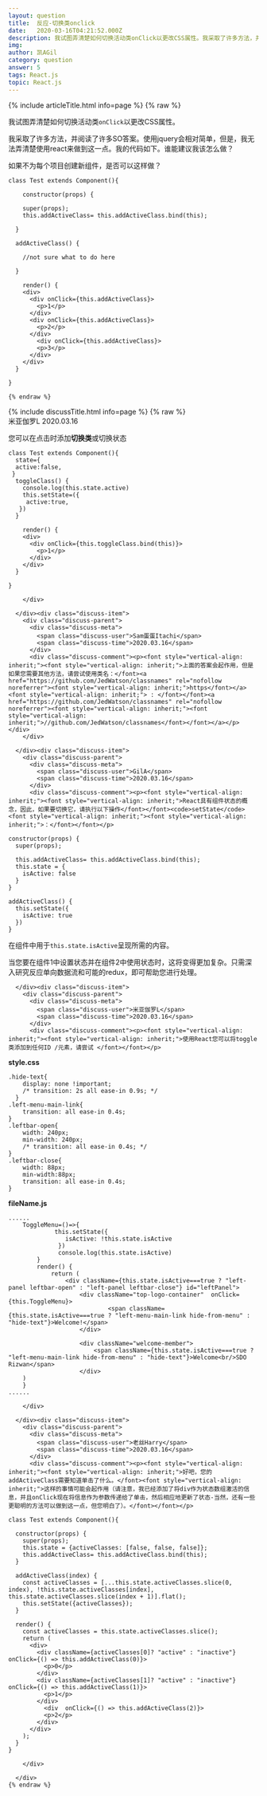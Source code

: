 ```yaml
---
layout: question
title:  反应-切换类onclick
date:   2020-03-16T04:21:52.000Z
description: 我试图弄清楚如何切换活动类onClick以更改CSS属性。我采取了许多方法，并阅读了许多SO答案。使用jquery会相对简单，但是，我无法弄清楚使用r...
img: 
author: 凯AGil
category: question
answer: 5
tags: React.js
topic: React.js
---
```

<div class="article-root">
  <div class="article">
    {% include articleTitle.html info=page %}
    {% raw %}
    <div class="article-content"><p><font style="vertical-align: inherit;"><font style="vertical-align: inherit;">我试图弄清楚如何切换活动类</font></font><code>onClick</code><font style="vertical-align: inherit;"><font style="vertical-align: inherit;">以更改CSS属性。</font></font></p>

<p><font style="vertical-align: inherit;"><font style="vertical-align: inherit;">我采取了许多方法，并阅读了许多SO答案。</font><font style="vertical-align: inherit;">使用jquery会相对简单，但是，我无法弄清楚使用react来做到这一点。</font><font style="vertical-align: inherit;">我的代码如下。</font><font style="vertical-align: inherit;">谁能建议我该怎么做？</font></font></p>

<p><font style="vertical-align: inherit;"><font style="vertical-align: inherit;">如果不为每个项目创建新组件，是否可以这样做？</font></font></p>

<pre><code>class Test extends Component(){<font></font>
<font></font>
    constructor(props) {<font></font>
<font></font>
    super(props);<font></font>
    this.addActiveClass= this.addActiveClass.bind(this);<font></font>
<font></font>
  }<font></font>
<font></font>
  addActiveClass() {<font></font>
<font></font>
    //not sure what to do here<font></font>
<font></font>
  }<font></font>
<font></font>
    render() {<font></font>
    &lt;div&gt;<font></font>
      &lt;div onClick={this.addActiveClass}&gt;<font></font>
        &lt;p&gt;1&lt;/p&gt;<font></font>
      &lt;/div&gt;<font></font>
      &lt;div onClick={this.addActiveClass}&gt;<font></font>
        &lt;p&gt;2&lt;/p&gt;<font></font>
      &lt;/div&gt;<font></font>
        &lt;div onClick={this.addActiveClass}&gt;<font></font>
        &lt;p&gt;3&lt;/p&gt;<font></font>
      &lt;/div&gt;<font></font>
    &lt;/div&gt;<font></font>
  }<font></font>
<font></font>
}<font></font>
</code></pre></div>
    {% endraw %}
  </div>

  <div class="discuss-wrapper">
    {% include discussTitle.html info=page %}
    {% raw %}
    <div class="discuss-item">
        <div class="discuss-parent">
          <div class="discuss-meta">
            <span class="discuss-user">米亚伽罗L</span>
            <span class="discuss-time">2020.03.16</span>
          </div>
          <div class="discuss-comment"><p><font style="vertical-align: inherit;"><font style="vertical-align: inherit;">您可以</font><font style="vertical-align: inherit;">在点击时</font><font style="vertical-align: inherit;">添加</font></font><strong><font style="vertical-align: inherit;"><font style="vertical-align: inherit;">切换类</font></font></strong><font style="vertical-align: inherit;"><font style="vertical-align: inherit;">或切换状态</font></font></p>

<pre><code>class Test extends Component(){<font></font>
  state={<font></font>
  active:false, <font></font>
 }<font></font>
  toggleClass() {<font></font>
    console.log(this.state.active)<font></font>
    this.setState=({<font></font>
     active:true,<font></font>
   })<font></font>
  }<font></font>
<font></font>
    render() {<font></font>
    &lt;div&gt;<font></font>
      &lt;div onClick={this.toggleClass.bind(this)}&gt;<font></font>
        &lt;p&gt;1&lt;/p&gt;<font></font>
      &lt;/div&gt;<font></font>
    &lt;/div&gt;<font></font>
  }<font></font>
<font></font>
}<font></font>
</code></pre></div>
        </div>
        
      </div><div class="discuss-item">
        <div class="discuss-parent">
          <div class="discuss-meta">
            <span class="discuss-user">Sam蛋蛋Itachi</span>
            <span class="discuss-time">2020.03.16</span>
          </div>
          <div class="discuss-comment"><p><font style="vertical-align: inherit;"><font style="vertical-align: inherit;">上面的答案会起作用，但是如果您需要其他方法，请尝试使用类名：</font><a href="https://github.com/JedWatson/classnames" rel="nofollow noreferrer"><font style="vertical-align: inherit;">https</font></a><font style="vertical-align: inherit;"> : </font></font><a href="https://github.com/JedWatson/classnames" rel="nofollow noreferrer"><font style="vertical-align: inherit;"><font style="vertical-align: inherit;">//github.com/JedWatson/classnames</font></font></a></p></div>
        </div>
        
      </div><div class="discuss-item">
        <div class="discuss-parent">
          <div class="discuss-meta">
            <span class="discuss-user">GilA</span>
            <span class="discuss-time">2020.03.16</span>
          </div>
          <div class="discuss-comment"><p><font style="vertical-align: inherit;"><font style="vertical-align: inherit;">React具有组件状态的概念，因此，如果要切换它，请执行以下操作</font></font><code>setState</code><font style="vertical-align: inherit;"><font style="vertical-align: inherit;">：</font></font></p>

<pre><code>constructor(props) {<font></font>
  super(props);<font></font>
<font></font>
  this.addActiveClass= this.addActiveClass.bind(this);<font></font>
  this.state = {<font></font>
    isActive: false<font></font>
  }<font></font>
}<font></font>
<font></font>
addActiveClass() {<font></font>
  this.setState({<font></font>
    isActive: true<font></font>
  })<font></font>
}<font></font>
</code></pre>

<p><font style="vertical-align: inherit;"><font style="vertical-align: inherit;">在组件中用于</font></font><code>this.state.isActive</code><font style="vertical-align: inherit;"><font style="vertical-align: inherit;">呈现所需的内容。</font></font></p>

<p><font style="vertical-align: inherit;"><font style="vertical-align: inherit;">当您要在组件1中设置状态并在组件2中使用状态时，这将变得更加复杂。</font><font style="vertical-align: inherit;">只需深入研究反应单向数据流和可能的redux，即可帮助您进行处理。</font></font></p></div>
        </div>
        
      </div><div class="discuss-item">
        <div class="discuss-parent">
          <div class="discuss-meta">
            <span class="discuss-user">米亚伽罗L</span>
            <span class="discuss-time">2020.03.16</span>
          </div>
          <div class="discuss-comment"><p><font style="vertical-align: inherit;"><font style="vertical-align: inherit;">使用React您可以将toggle类添加到任何ID /元素，请尝试 </font></font></p>

<p><strong><font style="vertical-align: inherit;"><font style="vertical-align: inherit;">style.css</font></font></strong></p>

<pre><code>.hide-text{<font></font>
    display: none !important;<font></font>
    /* transition: 2s all ease-in 0.9s; */<font></font>
  }<font></font>
.left-menu-main-link{<font></font>
    transition: all ease-in 0.4s;<font></font>
}<font></font>
.leftbar-open{<font></font>
    width: 240px;<font></font>
    min-width: 240px;<font></font>
    /* transition: all ease-in 0.4s; */<font></font>
}<font></font>
.leftbar-close{<font></font>
    width: 88px;<font></font>
    min-width:88px;<font></font>
    transition: all ease-in 0.4s;<font></font>
}<font></font>
</code></pre>

<p><strong><font style="vertical-align: inherit;"><font style="vertical-align: inherit;">fileName.js</font></font></strong></p>

<pre><code>......<font></font>
    ToggleMenu=()=&gt;{<font></font>
             this.setState({<font></font>
                isActive: !this.state.isActive<font></font>
              })<font></font>
              console.log(this.state.isActive)<font></font>
        }<font></font>
        render() {<font></font>
            return (<font></font>
                &lt;div className={this.state.isActive===true ? "left-panel leftbar-open" : "left-panel leftbar-close"} id="leftPanel"&gt;<font></font>
                    &lt;div className="top-logo-container"  onClick={this.ToggleMenu}&gt;<font></font>
                            &lt;span className={this.state.isActive===true ? "left-menu-main-link hide-from-menu" : "hide-text"}&gt;Welcome!&lt;/span&gt;<font></font>
                    &lt;/div&gt;<font></font>
<font></font>
                    &lt;div className="welcome-member"&gt;<font></font>
                        &lt;span className={this.state.isActive===true ? "left-menu-main-link hide-from-menu" : "hide-text"}&gt;Welcome&lt;br/&gt;SDO Rizwan&lt;/span&gt;<font></font>
                    &lt;/div&gt;<font></font>
    )<font></font>
    }<font></font>
......<font></font>
</code></pre></div>
        </div>
        
      </div><div class="discuss-item">
        <div class="discuss-parent">
          <div class="discuss-meta">
            <span class="discuss-user">老丝Harry</span>
            <span class="discuss-time">2020.03.16</span>
          </div>
          <div class="discuss-comment"><p><font style="vertical-align: inherit;"><font style="vertical-align: inherit;">好吧，您的addActiveClass需要知道单击了什么。</font><font style="vertical-align: inherit;">这样的事情可能会起作用（请注意，我已经添加了将div作为状态数组激活的信息，并且onClick现在将信息作为参数传递给了单击，然后相应地更新了状态-当然，还有一些更聪明的方法可以做到这一点，但您明白了）。</font></font></p>

<pre><code>class Test extends Component(){<font></font>
<font></font>
  constructor(props) {<font></font>
    super(props);<font></font>
    this.state = {activeClasses: [false, false, false]};<font></font>
    this.addActiveClass= this.addActiveClass.bind(this);<font></font>
  }<font></font>
<font></font>
  addActiveClass(index) {<font></font>
    const activeClasses = [...this.state.activeClasses.slice(0, index), !this.state.activeClasses[index], this.state.activeClasses.slice(index + 1)].flat();<font></font>
    this.setState({activeClasses});<font></font>
  }<font></font>
<font></font>
  render() {<font></font>
    const activeClasses = this.state.activeClasses.slice();<font></font>
    return (<font></font>
      &lt;div&gt;<font></font>
        &lt;div className={activeClasses[0]? "active" : "inactive"} onClick={() =&gt; this.addActiveClass(0)}&gt;<font></font>
          &lt;p&gt;0&lt;/p&gt;<font></font>
        &lt;/div&gt;<font></font>
        &lt;div className={activeClasses[1]? "active" : "inactive"} onClick={() =&gt; this.addActiveClass(1)}&gt;<font></font>
          &lt;p&gt;1&lt;/p&gt;<font></font>
        &lt;/div&gt;<font></font>
          &lt;div  onClick={() =&gt; this.addActiveClass(2)}&gt;<font></font>
          &lt;p&gt;2&lt;/p&gt;<font></font>
        &lt;/div&gt;<font></font>
      &lt;/div&gt;<font></font>
    );<font></font>
  }<font></font>
}<font></font>
</code></pre></div>
        </div>
        
      </div>
    {% endraw %}
  </div>
<div>
